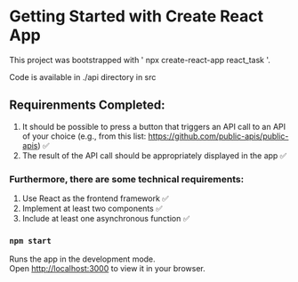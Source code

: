 # Getting Started with Create React App

This project was bootstrapped with ' npx create-react-app react_task '.

Code is available in ./api directory in src

##  Requirenments Completed:
1. It should be possible to press a button that triggers an API call to an API of your choice (e.g., from this list: https://github.com/public-apis/public-apis)  ✅
2. The result of the API call should be appropriately displayed in the app  ✅
 
###  Furthermore, there are some technical requirements:

1.  Use React as the frontend framework  ✅
2.  Implement at least two components  ✅
3.  Include at least one asynchronous function  ✅

### `npm start`

Runs the app in the development mode.\
Open [http://localhost:3000](http://localhost:3000) to view it in your browser.
